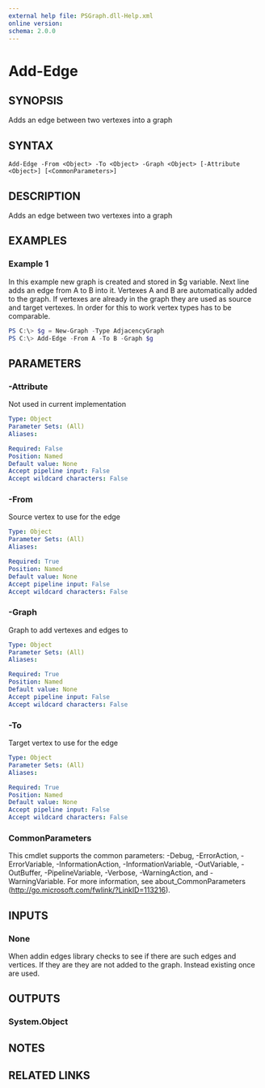 ```yaml
---
external help file: PSGraph.dll-Help.xml
online version: 
schema: 2.0.0
---
```


# Add-Edge

## SYNOPSIS
Adds an edge between two vertexes into a graph

## SYNTAX

```
Add-Edge -From <Object> -To <Object> -Graph <Object> [-Attribute <Object>] [<CommonParameters>]
```

## DESCRIPTION
Adds an edge between two vertexes into a graph

## EXAMPLES

### Example 1
In this example new graph is created and stored in $g variable. Next line adds an edge from A to B into it. Vertexes A and B are automatically added to the graph. If vertexes are already in the graph they are used as source and target vertexes. In order for this to work vertex types has to be comparable.

```powershell code
PS C:\> $g = New-Graph -Type AdjacencyGraph
PS C:\> Add-Edge -From A -To B -Graph $g
```

## PARAMETERS

### -Attribute
Not used in current implementation

```yaml
Type: Object
Parameter Sets: (All)
Aliases: 

Required: False
Position: Named
Default value: None
Accept pipeline input: False
Accept wildcard characters: False
```

### -From
Source vertex to use for the edge

```yaml
Type: Object
Parameter Sets: (All)
Aliases: 

Required: True
Position: Named
Default value: None
Accept pipeline input: False
Accept wildcard characters: False
```

### -Graph
Graph to add vertexes and edges to

```yaml
Type: Object
Parameter Sets: (All)
Aliases: 

Required: True
Position: Named
Default value: None
Accept pipeline input: False
Accept wildcard characters: False
```

### -To
Target vertex to use for the edge

```yaml
Type: Object
Parameter Sets: (All)
Aliases: 

Required: True
Position: Named
Default value: None
Accept pipeline input: False
Accept wildcard characters: False
```

### CommonParameters
This cmdlet supports the common parameters: -Debug, -ErrorAction, -ErrorVariable, -InformationAction, -InformationVariable, -OutVariable, -OutBuffer, -PipelineVariable, -Verbose, -WarningAction, and -WarningVariable. For more information, see about_CommonParameters (http://go.microsoft.com/fwlink/?LinkID=113216).

## INPUTS

### None
When addin edges library checks to see if there are such edges and vertices. If they are they are not added to the graph. Instead existing once are used.

## OUTPUTS

### System.Object

## NOTES

## RELATED LINKS

